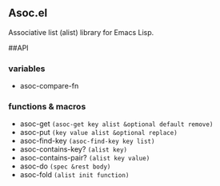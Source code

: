 Asoc.el
---------

Associative list (alist) library for Emacs Lisp.

##API

### variables

* asoc-compare-fn

### functions & macros

* asoc-get `(asoc-get key alist &optional default remove)`
* asoc-put `(key value alist &optional replace)`
* asoc-find-key `(asoc-find-key key list)`
* asoc-contains-key? `(alist key)`
* asoc-contains-pair? `(alist key value)`
* asoc-do `(spec &rest body)`
* asoc-fold `(alist init function)`
 
